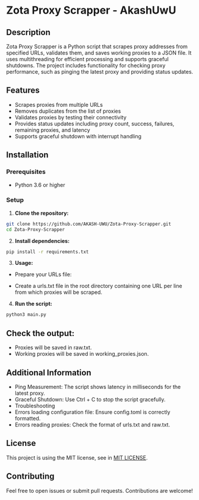 # Zota Proxy Scrapper - AkashUwU

## Description

Zota Proxy Scrapper is a Python script that scrapes proxy addresses from specified URLs, validates them, and saves working proxies to a JSON file. It uses multithreading for efficient processing and supports graceful shutdowns. The project includes functionality for checking proxy performance, such as pinging the latest proxy and providing status updates.

## Features

- Scrapes proxies from multiple URLs
- Removes duplicates from the list of proxies
- Validates proxies by testing their connectivity
- Provides status updates including proxy count, success, failures, remaining proxies, and latency
- Supports graceful shutdown with interrupt handling

## Installation

### Prerequisites

- Python 3.6 or higher

### Setup

1. **Clone the repository:**

```bash
git clone https://github.com/AKASH-UWU/Zota-Proxy-Scrapper.git
cd Zota-Proxy-Scrapper
```



2. **Install dependencies:**

```bash
pip install -r requirements.txt
```

3. **Usage:**

- Prepare your URLs file:

- Create a urls.txt file in the root directory containing one URL per line from which proxies will be scraped.

4. **Run the script:**

```bash
python3 main.py
```

## Check the output:

- Proxies will be saved in raw.txt.
- Working proxies will be saved in working_proxies.json.


## Additional Information
- Ping Measurement: The script shows latency in milliseconds for the latest proxy.
- Graceful Shutdown: Use Ctrl + C to stop the script gracefully.
- Troubleshooting
- Errors loading configuration file: Ensure config.toml is correctly formatted.
- Errors reading proxies: Check the format of urls.txt and raw.txt.




## License

This project is using the MIT license, see in [MIT LICENSE](./LICENSE).

## Contributing

Feel free to open issues or submit pull requests. Contributions are welcome!

